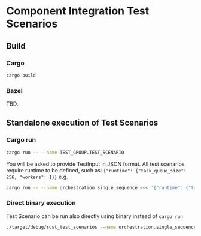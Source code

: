 # Component Integration Test Scenarios

## Build

### Cargo
```bash
cargo build
```

### Bazel
TBD..

## Standalone execution of Test Scenarios
### Cargo run
```bash
cargo run -- --name TEST_GROUP.TEST_SCENARIO
```
You will be asked to provide TestInput in JSON format. All test scenarios require runtime to be defined, such as: `{"runtime": {"task_queue_size": 256, "workers": 1}}`
e.g.
```bash
cargo run -- --name orchestration.single_sequence <<< '{"runtime": {"task_queue_size": 256, "workers": 1}}'
```
### Direct binary execution
Test Scenario can be run also directly using binary instead of `cargo run`
```bash
./target/debug/rust_test_scenarios --name orchestration.single_sequence <<< '{"runtime": {"task_queue_size": 256, "workers": 1}}'
```
